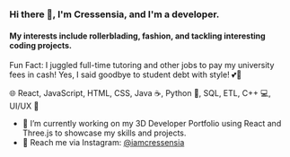 ### Hi there 👋, I'm Cressensia, and I'm a developer. 
#### My interests include rollerblading, fashion, and tackling interesting coding projects.
Fun Fact: I juggled full-time tutoring and other jobs to pay my university fees in cash! Yes, I said goodbye to student debt with style! 💕💫

🌐 React, JavaScript, HTML, CSS, Java ☕, Python 🐍, SQL, ETL, C++ 💻, UI/UX 🎨

- 🥳 I’m currently working on my 3D Developer Portfolio using React and Three.js to showcase my skills and projects.
- 📩 Reach me via Instagram:  [@iamcressensia](https://www.instagram.com/iamcressensia)  
